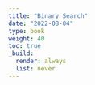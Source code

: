 ```yaml
---
title: "Binary Search"
date: "2022-08-04"
type: book
weight: 40
toc: true
_build:
  render: always
  list: never
---
```

